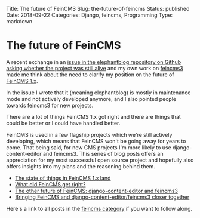 Title: The future of FeinCMS
Slug: the-future-of-feincms
Status: published
Date: 2018-09-22
Categories: Django, feincms, Programming
Type: markdown

# The future of FeinCMS

A recent exchange in an [issue in the elephantblog repository on Github asking whether the project was still alive](https://github.com/feincms/feincms-elephantblog/issues/68) and my own work on [feincms3](https://feincms3.readthedocs.io) made me think about the need to clarify my position on the future of [FeinCMS 1.x](https://github.com/feincms/feincms).

In the issue I wrote that it (meaning elephantblog) is mostly in maintenance mode and not actively developed anymore, and I also pointed people towards feincms3 for new projects.

There are a lot of things FeinCMS 1.x got right and there are things that could be better or I could have handled better.

FeinCMS is used in a few flagship projects which we're still actively developing, which means that FeinCMS won't be going away for years to come. That being said, for new CMS projects I'm more likely to use django-content-editor and feincms3. This series of blog posts offers an appreciation for my most successful open source project and hopefully also offers insights into my plans and the reasoning behind them.

- [The state of things in FeinCMS 1.x land](https://406.ch/writing/the-state-of-things-in-feincms-1x-land/)
- [What did FeinCMS get right?](https://406.ch/writing/what-did-feincms-get-right/)
- [The other future of FeinCMS: django-content-editor and feincms3](https://406.ch/writing/the-other-future-of-feincms-django-content-editor-and-feincms3/)
- [Bringing FeinCMS and django-content-editor/feincms3 closer together](https://406.ch/writing/bringing-feincms-and-django-content-editorfeincms3-closer-together/)

Here's a link to all posts in the [feincms category](https://406.ch/writing/category-feincms/?o=chronological) if you want to follow along.
